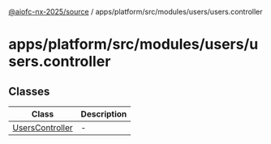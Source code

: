 [@aiofc-nx-2025/source](../../../../../../index.md) / apps/platform/src/modules/users/users.controller

# apps/platform/src/modules/users/users.controller

## Classes

| Class | Description |
| ------ | ------ |
| [UsersController](classes/UsersController.md) | - |
